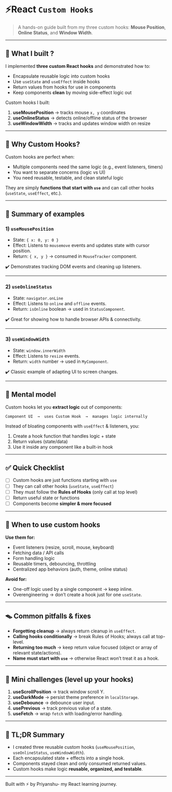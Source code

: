 
# ⚡React `Custom Hooks`

> A hands-on guide built from my three custom hooks: **Mouse Position**, **Online Status**, and **Window Width**.

---

## 🎯 What I built ?

I implemented **three custom React hooks** and demonstrated how to:

* Encapsulate reusable logic into custom hooks
* Use `useState` and `useEffect` inside hooks
* Return values from hooks for use in components
* Keep components **clean** by moving side-effect logic out

Custom hooks I built:

1. **useMousePosition** → tracks mouse `x, y` coordinates
2. **useOnlineStatus** → detects online/offline status of the browser
3. **useWindowWidth** → tracks and updates window width on resize

---

## 🧠 Why Custom Hooks?

Custom hooks are perfect when:

* Multiple components need the same logic (e.g., event listeners, timers)
* You want to separate concerns (logic vs UI)
* You need reusable, testable, and clean stateful logic

They are simply **functions that start with `use`** and can call other hooks (`useState`, `useEffect`, etc.).

---

## 🔩 Summary of examples

### 1) `useMousePosition`

* State: `{ x: 0, y: 0 }`
* Effect: Listens to `mousemove` events and updates state with cursor position.
* Return: `{ x, y }` → consumed in `MouseTracker` component.

✔️ Demonstrates tracking DOM events and cleaning up listeners.

---

### 2) `useOnlineStatus`

* State: `navigator.onLine`
* Effect: Listens to `online` and `offline` events.
* Return: `isOnline` boolean → used in `StatusComponent`.

✔️ Great for showing how to handle browser APIs & connectivity.

---

### 3) `useWindowWidth`

* State: `window.innerWidth`
* Effect: Listens to `resize` events.
* Return: `width` number → used in `MyComponent`.

✔️ Classic example of adapting UI to screen changes.

---

## 🧩 Mental model

Custom hooks let you **extract logic** out of components:

```
Component UI  →  uses Custom Hook  →  manages logic internally
```

Instead of bloating components with `useEffect` & listeners, you:

1. Create a hook function that handles logic + state
2. Return values (state/data)
3. Use it inside any component like a built-in hook

---

## ✅ Quick Checklist

* [ ] Custom hooks are just functions starting with `use`
* [ ] They can call other hooks (`useState`, `useEffect`)
* [ ] They must follow the **Rules of Hooks** (only call at top level)
* [ ] Return useful state or functions
* [ ] Components become **simpler & more focused**

---

## 🧭 When to use custom hooks

**Use them for:**

* Event listeners (resize, scroll, mouse, keyboard)
* Fetching data / API calls
* Form handling logic
* Reusable timers, debouncing, throttling
* Centralized app behaviors (auth, theme, online status)

**Avoid for:**

* One-off logic used by a single component → keep inline.
* Overengineering → don’t create a hook just for one `useState`.

---

## 🪤 Common pitfalls & fixes

* **Forgetting cleanup** → always return cleanup in `useEffect`.
* **Calling hooks conditionally** → break Rules of Hooks; always call at top-level.
* **Returning too much** → keep return value focused (object or array of relevant state/actions).
* **Name must start with `use`** → otherwise React won’t treat it as a hook.

---

## 🧪 Mini challenges (level up your hooks)

1. **useScrollPosition** → track window scroll Y.
2. **useDarkMode** → persist theme preference in `localStorage`.
3. **useDebounce** → debounce user input.
4. **usePrevious** → track previous value of a state.
5. **useFetch** → wrap `fetch` with loading/error handling.

---

## 🧾 TL;DR Summary

* I created three reusable custom hooks (`useMousePosition`, `useOnlineStatus`, `useWindowWidth`).
* Each encapsulated state + effects into a single hook.
* Components stayed clean and only consumed returned values.
* Custom hooks make logic **reusable, organized, and testable**.

---

Built with ⚡ by Priyanshu- my React learning journey.
